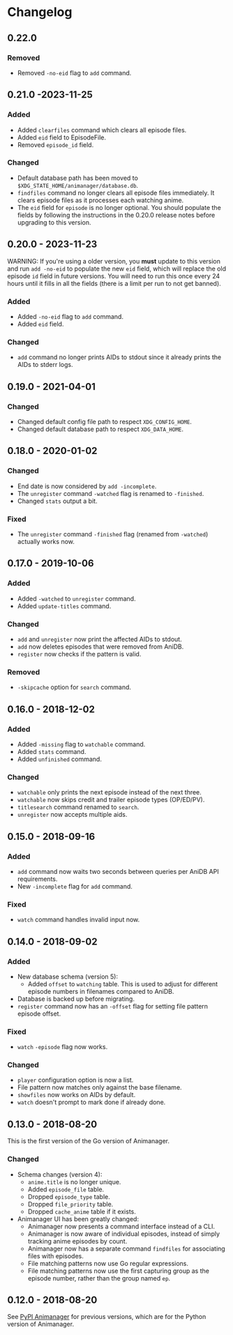 # Changelog

## 0.22.0

### Removed

* Removed `-no-eid` flag to `add` command.

## 0.21.0 -2023-11-25

### Added

* Added `clearfiles` command which clears all episode files.
* Added `eid` field to EpisodeFile.
* Removed `episode_id` field.

### Changed

* Default database path has been moved to
  `$XDG_STATE_HOME/animanager/database.db`.
* `findfiles` command no longer clears all episode files immediately.
  It clears episode files as it processes each watching anime.
* The `eid` field for `episode` is no longer optional.  You should
  populate the fields by following the instructions in the 0.20.0
  release notes before upgrading to this version.

## 0.20.0 - 2023-11-23

WARNING: If you're using a older version, you **must** update to this
version and run `add -no-eid` to populate the new `eid` field, which
will replace the old episode `id` field in future versions.  You will
need to run this once every 24 hours until it fills in all the fields
(there is a limit per run to not get banned).

### Added

* Added `-no-eid` flag to `add` command.
* Added `eid` field.

### Changed

* `add` command no longer prints AIDs to stdout since it already
  prints the AIDs to stderr logs.

## 0.19.0 - 2021-04-01

### Changed

* Changed default config file path to respect `XDG_CONFIG_HOME`.
* Changed default database path to respect `XDG_DATA_HOME`.

## 0.18.0 - 2020-01-02

### Changed

* End date is now considered by `add -incomplete`.
* The `unregister` command `-watched` flag is renamed to `-finished`.
* Changed `stats` output a bit.

### Fixed

* The `unregister` command `-finished` flag (renamed from `-watched`)
  actually works now.

## 0.17.0 - 2019-10-06

### Added

* Added `-watched` to `unregister` command.
* Added `update-titles` command.

### Changed

* `add` and `unregister` now print the affected AIDs to stdout.
* `add` now deletes episodes that were removed from AniDB.
* `register` now checks if the pattern is valid.

### Removed

* `-skipcache` option for `search` command.

## 0.16.0 - 2018-12-02

### Added

* Added `-missing` flag to `watchable` command.
* Added `stats` command.
* Added `unfinished` command.

### Changed

* `watchable` only prints the next episode instead of the next three.
* `watchable` now skips credit and trailer episode types (OP/ED/PV).
* `titlesearch` command renamed to `search`.
* `unregister` now accepts multiple aids.

## 0.15.0 - 2018-09-16

### Added

* `add` command now waits two seconds between queries per AniDB API
  requirements.
* New `-incomplete` flag for `add` command.

### Fixed

* `watch` command handles invalid input now.

## 0.14.0 - 2018-09-02

### Added

* New database schema (version 5):
  * Added `offset` to `watching` table.  This is used to adjust for
    different episode numbers in filenames compared to AniDB.
* Database is backed up before migrating.
* `register` command now has an `-offset` flag for setting file
  pattern episode offset.

### Fixed

* `watch` `-episode` flag now works.

### Changed

* `player` configuration option is now a list.
* File pattern now matches only against the base filename.
* `showfiles` now works on AIDs by default.
* `watch` doesn't prompt to mark done if already done.

## 0.13.0 - 2018-08-20

This is the first version of the Go version of Animanager.

### Changed

* Schema changes (version 4):
  * `anime.title` is no longer unique.
  * Added `episode_file` table.
  * Dropped `episode_type` table.
  * Dropped `file_priority` table.
  * Dropped `cache_anime` table if it exists.
* Animanager UI has been greatly changed:
  * Animanager now presents a command interface instead of a CLI.
  * Animanager is now aware of individual episodes, instead of simply
    tracking anime episodes by count.
  * Animanager now has a separate command `findfiles` for associating
    files with episodes.
  * File matching patterns now use Go regular expressions.
  * File matching patterns now use the first capturing group as the
    episode number, rather than the group named `ep`.

## 0.12.0 - 2018-08-20

See [PyPI Animanager](https://pypi.org/project/animanager/) for
previous versions, which are for the Python version of Animanager.
